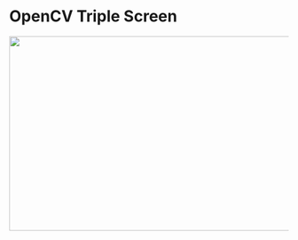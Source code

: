 # OpenCV Triple Screen
<img align = "center" src = "https://github.com/engineerbekir/OpenCVTripleScreen/blob/master/gifvideo.gif" width = "700" height = "350" />
